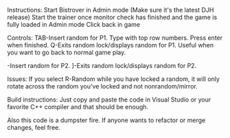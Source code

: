 Instructions:
Start Bistrover in Admin mode (Make sure it's the latest DJH release)
Start the trainer once monitor check has finished and the game is fully loaded in Admin mode
Click back in game

Controls:
TAB-Insert random for P1. Type with top row numbers. Press enter when finished.
Q-Exits random lock/displays random for P1. Useful when you want to go back to normal game play.

\-Insert random for P2.
]-Exits random lock/displays random for P2.

Issues:
If you select R-Random while you have locked a random, it will only rotate across the random you've locked and not nonrandom/mirror.

Build instructions: Just copy and paste the code in Visual Studio or your favorite C++ compiler and that should be enough.

Also this code is a dumpster fire. If anyone wants to refactor or merge changes, feel free.
